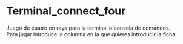 # Terminal_connect_four
Juego de cuatro en raya para la terminal o consola de comandos.       
Para jugar introduce la columna en la que quieres introducir la ficha.
